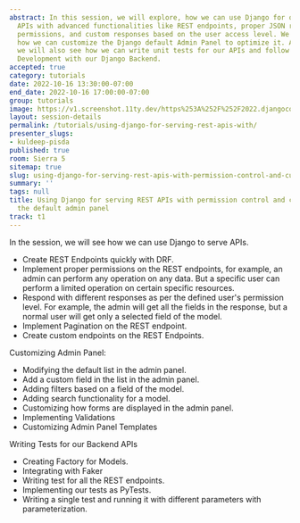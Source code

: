 ```yaml
---
abstract: In this session, we will explore, how we can use Django for only serving
  APIs with advanced functionalities like REST endpoints, proper JSON responses, custom
  permissions, and custom responses based on the user access level. We will also see
  how we can customize the Django default Admin Panel to optimize it. Additionally,
  we will also see how we can write unit tests for our APIs and follow Test Driven
  Development with our Django Backend.
accepted: true
category: tutorials
date: 2022-10-16 13:30:00-07:00
end_date: 2022-10-16 17:00:00-07:00
group: tutorials
image: https://v1.screenshot.11ty.dev/https%253A%252F%252F2022.djangocon.us%252Fpresenters%252Fkuldeep-pisda/opengraph/
layout: session-details
permalink: /tutorials/using-django-for-serving-rest-apis-with/
presenter_slugs:
- kuldeep-pisda
published: true
room: Sierra 5
sitemap: true
slug: using-django-for-serving-rest-apis-with-permission-control-and-customizing-the-default-admin-panel
summary: ''
tags: null
title: Using Django for serving REST APIs with permission control and customizing
  the default admin panel
track: t1
---
```


In the session, we will see how we can use Django to serve APIs.
- Create REST Endpoints quickly with DRF.
- Implement proper permissions on the REST endpoints, for example, an admin can perform any operation on any data. But a specific user can perform a limited operation on certain specific resources. 
- Respond with different responses as per the defined user's permission level. For example, the admin will get all the fields in the response, but a normal user will get only a selected field of the model.
- Implement Pagination on the REST endpoint.
- Create custom endpoints on the REST Endpoints.

Customizing Admin Panel:
- Modifying the default list in the admin panel.
- Add a custom field in the list in the admin panel.
- Adding filters based on a field of the model.
- Adding search functionality for a model.
- Customizing how forms are displayed in the admin panel.
- Implementing Validations
- Customizing Admin Panel Templates

Writing Tests for our Backend APIs
- Creating Factory for Models.
- Integrating with Faker
- Writing test for all the REST endpoints.
- Implementing our tests as PyTests.
- Writing a single test and running it with different parameters with parameterization.
